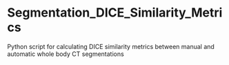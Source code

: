 # Segmentation_DICE_Similarity_Metrics
Python script for calculating DICE similarity metrics between manual and automatic whole body CT segmentations
